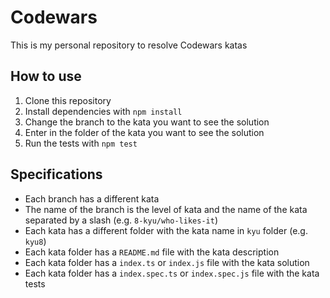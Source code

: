 # Codewars

This is my personal repository to resolve Codewars katas

## How to use

1. Clone this repository
2. Install dependencies with `npm install`
3. Change the branch to the kata you want to see the solution
4. Enter in the folder of the kata you want to see the solution
5. Run the tests with `npm test`

## Specifications

- Each branch has a different kata
- The name of the branch is the level of kata and the name of the kata separated by a slash (e.g. `8-kyu/who-likes-it`)
- Each kata has a different folder with the kata name in `kyu` folder (e.g. `kyu8`)
- Each kata folder has a `README.md` file with the kata description
- Each kata folder has a `index.ts` or `index.js` file with the kata solution
- Each kata folder has a `index.spec.ts` or `index.spec.js` file with the kata tests
